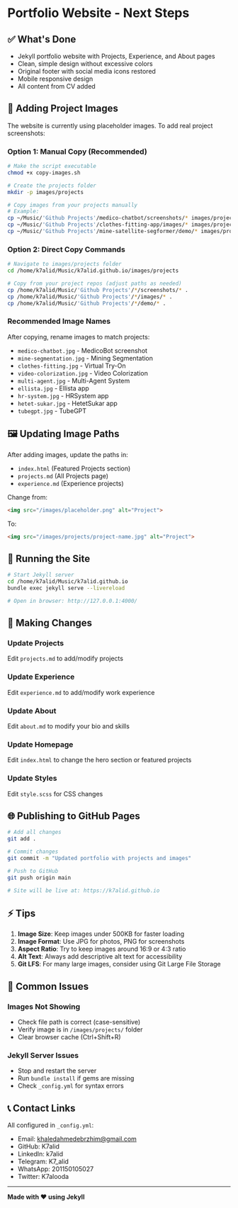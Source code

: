 # Portfolio Website - Next Steps

## ✅ What's Done
- Jekyll portfolio website with Projects, Experience, and About pages
- Clean, simple design without excessive colors
- Original footer with social media icons restored
- Mobile responsive design
- All content from CV added

## 📸 Adding Project Images

The website is currently using placeholder images. To add real project screenshots:

### Option 1: Manual Copy (Recommended)
```bash
# Make the script executable
chmod +x copy-images.sh

# Create the projects folder
mkdir -p images/projects

# Copy images from your projects manually
# Example:
cp ~/Music/'Github Projects'/medico-chatbot/screenshots/* images/projects/
cp ~/Music/'Github Projects'/clothes-fitting-app/images/* images/projects/
cp ~/Music/'Github Projects'/mine-satellite-segformer/demo/* images/projects/
```

### Option 2: Direct Copy Commands
```bash
# Navigate to images/projects folder
cd /home/k7alid/Music/k7alid.github.io/images/projects

# Copy from your project repos (adjust paths as needed)
cp /home/k7alid/Music/'Github Projects'/*/screenshots/* .
cp /home/k7alid/Music/'Github Projects'/*/images/* .
cp /home/k7alid/Music/'Github Projects'/*/demo/* .
```

### Recommended Image Names
After copying, rename images to match projects:
- `medico-chatbot.jpg` - MedicoBot screenshot
- `mine-segmentation.jpg` - Mining Segmentation
- `clothes-fitting.jpg` - Virtual Try-On
- `video-colorization.jpg` - Video Colorization
- `multi-agent.jpg` - Multi-Agent System
- `ellista.jpg` - Ellista app
- `hr-system.jpg` - HRSystem app
- `hetet-sukar.jpg` - HetetSukar app
- `tubegpt.jpg` - TubeGPT

## 🖼️ Updating Image Paths

After adding images, update the paths in:
- `index.html` (Featured Projects section)
- `projects.md` (All Projects page)
- `experience.md` (Experience projects)

Change from:
```html
<img src="/images/placeholder.png" alt="Project">
```

To:
```html
<img src="/images/projects/project-name.jpg" alt="Project">
```

## 🚀 Running the Site

```bash
# Start Jekyll server
cd /home/k7alid/Music/k7alid.github.io
bundle exec jekyll serve --livereload

# Open in browser: http://127.0.0.1:4000/
```

## 📝 Making Changes

### Update Projects
Edit `projects.md` to add/modify projects

### Update Experience
Edit `experience.md` to add/modify work experience

### Update About
Edit `about.md` to modify your bio and skills

### Update Homepage
Edit `index.html` to change the hero section or featured projects

### Update Styles
Edit `style.scss` for CSS changes

## 🌐 Publishing to GitHub Pages

```bash
# Add all changes
git add .

# Commit changes
git commit -m "Updated portfolio with projects and images"

# Push to GitHub
git push origin main

# Site will be live at: https://k7alid.github.io
```

## ⚡ Tips

1. **Image Size**: Keep images under 500KB for faster loading
2. **Image Format**: Use JPG for photos, PNG for screenshots
3. **Aspect Ratio**: Try to keep images around 16:9 or 4:3 ratio
4. **Alt Text**: Always add descriptive alt text for accessibility
5. **Git LFS**: For many large images, consider using Git Large File Storage

## 🐛 Common Issues

### Images Not Showing
- Check file path is correct (case-sensitive)
- Verify image is in `/images/projects/` folder
- Clear browser cache (Ctrl+Shift+R)

### Jekyll Server Issues
- Stop and restart the server
- Run `bundle install` if gems are missing
- Check `_config.yml` for syntax errors

## 📞 Contact Links

All configured in `_config.yml`:
- Email: khaledahmedebrzhim@gmail.com
- GitHub: K7alid
- LinkedIn: k7alid
- Telegram: K7_alid
- WhatsApp: 201150105027
- Twitter: K7alooda

---

**Made with ❤️ using Jekyll**
